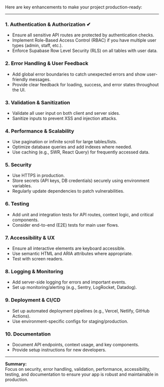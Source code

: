 Here are key enhancements to make your project production-ready:

---

### 1. **Authentication & Authorization** ✔
- Ensure all sensitive API routes are protected by authentication checks.
- Implement Role-Based Access Control (RBAC) if you have multiple user types (admin, staff, etc.).
- Enforce Supabase Row Level Security (RLS) on all tables with user data.

### 2. **Error Handling & User Feedback**
- Add global error boundaries to catch unexpected errors and show user-friendly messages.
- Provide clear feedback for loading, success, and error states throughout the UI.

### 3. **Validation & Sanitization**
- Validate all user input on both client and server sides.
- Sanitize inputs to prevent XSS and injection attacks.

### 4. **Performance & Scalability**
- Use pagination or infinite scroll for large tables/lists.
- Optimize database queries and add indexes where needed.
- Use caching (e.g., SWR, React Query) for frequently accessed data.

### 5. **Security**
- Use HTTPS in production.
- Store secrets (API keys, DB credentials) securely using environment variables.
- Regularly update dependencies to patch vulnerabilities.

### 6. **Testing**
- Add unit and integration tests for API routes, context logic, and critical components.
- Consider end-to-end (E2E) tests for main user flows.

### 7. **Accessibility & UX**
- Ensure all interactive elements are keyboard accessible.
- Use semantic HTML and ARIA attributes where appropriate.
- Test with screen readers.

### 8. **Logging & Monitoring**
- Add server-side logging for errors and important events.
- Set up monitoring/alerting (e.g., Sentry, LogRocket, Datadog).

### 9. **Deployment & CI/CD**
- Set up automated deployment pipelines (e.g., Vercel, Netlify, GitHub Actions).
- Use environment-specific configs for staging/production.

### 10. **Documentation**
- Document API endpoints, context usage, and key components.
- Provide setup instructions for new developers.

---

**Summary:**  
Focus on security, error handling, validation, performance, accessibility, testing, and documentation to ensure your app is robust and maintainable in production.